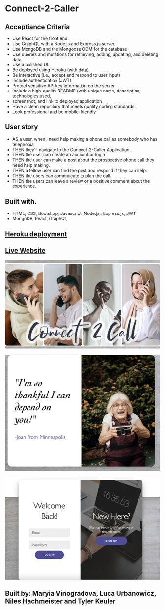 # Connect-2-Caller
## Acceptiance Criteria 
* Use React for the front end.
* Use GraphQL with a Node.js and Express.js server.
* Use MongoDB and the Mongoose ODM for the database
* Use queries and mutations for retrieving, adding, updating, and deleting data.
* Use a polished UI.
* Be deployed using Heroku (with data)
* Be interactive (i.e., accept and respond to user input)
* Include authentication (JWT).
* Protect sensitive API key information on the server.
* Include a high-quality README (with unique name, description, technologies used, 
* screenshot, and link to deployed application
* Have a clean repository that meets quality coding standards.
* Look professional and be mobile-friendly

## User story 
* AS a user, when i need help making a phone call as somebody who has telephobia
* THEN they'll  navigate to the Connect-2-Caller Application. 
* THEN the user can create an account or login 
* THEN the user can make a post about the prospective phone call they need help making. 
* THEN a fellow user can find the post and respond if they can help. 
* THEN the users can commuicate to plan the call. 
* THEN the users can leave a review or a positive comment about the experience. 


## Built with. 
*  HTML, CSS, Bootstrap, Javascript, Node.js., Express.js, JWT 
*  MongoDB, React, GraphQl, 

## [Heroku deployment]()
## [Live Website]()
<img src = "img/Screen Shot 2022-06-08 at 10.43.02 PM.png">
<br />
<br />
<img src = "img/Screen Shot 2022-06-11 at 12.50.41 PM.png">
<br />
<br />
<img src ="img/Screen Shot 2022-06-08 at 10.46.27 PM.png">

## Built by: Maryia Vinogradova, Luca Urbanowicz, Niles Hachmeister and Tyler Keuler